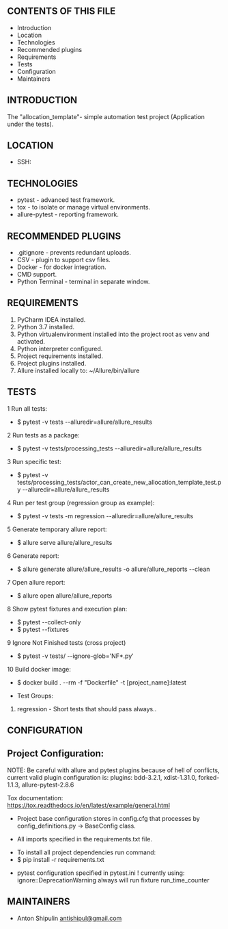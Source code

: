 
CONTENTS OF THIS FILE
---------------------

 * Introduction
 * Location
 * Technologies
 * Recommended plugins
 * Requirements
 * Tests
 * Configuration
 * Maintainers

INTRODUCTION
------------

The "allocation_template"- simple automation test project (Application under the tests).

LOCATION
---------

- SSH: 

TECHNOLOGIES
------------

- pytest - advanced test framework.
- tox - to isolate or manage virtual environments.
- allure-pytest - reporting framework.

RECOMMENDED PLUGINS
-------------------
- .gitignore - prevents redundant uploads.
- CSV - plugin to support csv files.
- Docker - for docker integration.
- CMD support.
- Python Terminal - terminal in separate window.

REQUIREMENTS
------------

1. PyCharm IDEA installed.
2. Python 3.7 installed.
3. Python virtualenvironment installed into the project root as venv and activated.
4. Python interpreter configured.
5. Project requirements installed.
6. Project plugins installed.
7. Allure installed locally to: ~/Allure/bin/allure

TESTS
-----

1 Run all tests:
* $ pytest -v tests --alluredir=allure/allure_results

2 Run tests as a package:
* $ pytest -v tests/processing_tests --alluredir=allure/allure_results

3 Run specific test:
* $ pytest -v tests/processing_tests/actor_can_create_new_allocation_template_test.py  --alluredir=allure/allure_results

4 Run per test group (regression group as example):
* $ pytest -v tests -m regression --alluredir=allure/allure_results

5 Generate temporary allure report:
* $ allure serve allure/allure_results
  
6 Generate report:
* $ allure generate allure/allure_results -o allure/allure_reports --clean
  
7 Open allure report:
* $ allure open allure/allure_reports

8 Show pytest fixtures and execution plan:
* $ pytest --collect-only
* $ pytest --fixtures

9 Ignore Not Finished tests (cross project)
* $ pytest -v tests/ --ignore-glob='NF*.py'

10 Build docker image: 
* $ docker build . --rm -f "Dockerfile" -t [project_name]:latest 

* Test Groups:

1. regression - Short tests that should pass always..


CONFIGURATION
--------------

Project Configuration:
----------------------
NOTE:
Be careful with allure and pytest plugins because of hell of conflicts, current valid plugin configuration is:
plugins: bdd-3.2.1, xdist-1.31.0, forked-1.1.3, allure-pytest-2.8.6

Tox documentation:
https://tox.readthedocs.io/en/latest/example/general.html

- Project base configuration stores in config.cfg that processes by config_definitions.py -> BaseConfig class.

- All imports specified in the requirements.txt file.

* To install all project dependencies run command:
* $ pip install -r requirements.txt

- pytest configuration specified in pytest.ini
! currently using: ignore::DeprecationWarning
always will run fixture run_time_counter


MAINTAINERS
-----------

* Anton Shipulin <antishipul@gmail.com> 
